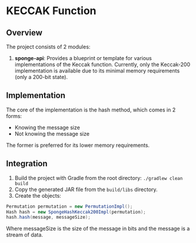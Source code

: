 # KECCAK Function

## Overview
The project consists of 2 modules:

1. **sponge-api**: Provides a blueprint or template for various implementations of the Keccak function. Currently, only the Keccak-200 implementation is available due to its minimal memory requirements (only a 200-bit state).

## Implementation
The core of the implementation is the hash method, which comes in 2 forms:

- Knowing the message size
- Not knowing the message size

The former is preferred for its lower memory requirements.

## Integration
1. Build the project with Gradle from the root directory:
    ``./gradlew clean build``
2. Copy the generated JAR file from the `build/libs` directory.
3. Create the objects:
```java
Permutation permutation = new PermutationImpl();
Hash hash = new SpongeHashKeccak200Impl(permutation);
hash.hash(message, messageSize);
```
Where messageSize is the size of the message in bits and the message is a stream of data.

